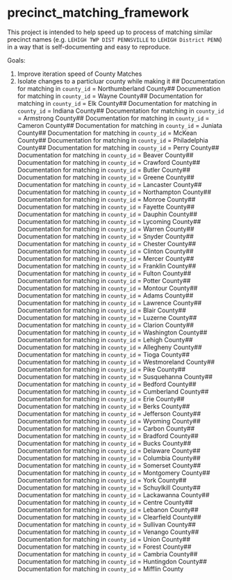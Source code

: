 # precinct_matching_framework

This project is intended to help speed up to process of matching similar precinct names (e.g. `LEHIGH TWP DIST PENNSVILLE` to `LEHIGH District PENN`) in a way that is self-documenting and easy to reproduce. 

Goals:

1. Improve iteration speed of County Matches
2. Isolate changes to a particluar county while making it ## Documentation for matching in `county_id` = Northumberland County## Documentation for matching in `county_id` = Wayne County## Documentation for matching in `county_id` = Elk County## Documentation for matching in `county_id` = Indiana County## Documentation for matching in `county_id` = Armstrong County## Documentation for matching in `county_id` = Cameron County## Documentation for matching in `county_id` = Juniata County## Documentation for matching in `county_id` = McKean County## Documentation for matching in `county_id` = Philadelphia County## Documentation for matching in `county_id` = Perry County## Documentation for matching in `county_id` = Beaver County## Documentation for matching in `county_id` = Crawford County## Documentation for matching in `county_id` = Butler County## Documentation for matching in `county_id` = Greene County## Documentation for matching in `county_id` = Lancaster County## Documentation for matching in `county_id` = Northampton County## Documentation for matching in `county_id` = Monroe County## Documentation for matching in `county_id` = Fayette County## Documentation for matching in `county_id` = Dauphin County## Documentation for matching in `county_id` = Lycoming County## Documentation for matching in `county_id` = Warren County## Documentation for matching in `county_id` = Snyder County## Documentation for matching in `county_id` = Chester County## Documentation for matching in `county_id` = Clinton County## Documentation for matching in `county_id` = Mercer County## Documentation for matching in `county_id` = Franklin County## Documentation for matching in `county_id` = Fulton County## Documentation for matching in `county_id` = Potter County## Documentation for matching in `county_id` = Montour County## Documentation for matching in `county_id` = Adams County## Documentation for matching in `county_id` = Lawrence County## Documentation for matching in `county_id` = Blair County## Documentation for matching in `county_id` = Luzerne County## Documentation for matching in `county_id` = Clarion County## Documentation for matching in `county_id` = Washington County## Documentation for matching in `county_id` = Lehigh County## Documentation for matching in `county_id` = Allegheny County## Documentation for matching in `county_id` = Tioga County## Documentation for matching in `county_id` = Westmoreland County## Documentation for matching in `county_id` = Pike County## Documentation for matching in `county_id` = Susquehanna County## Documentation for matching in `county_id` = Bedford County## Documentation for matching in `county_id` = Cumberland County## Documentation for matching in `county_id` = Erie County## Documentation for matching in `county_id` = Berks County## Documentation for matching in `county_id` = Jefferson County## Documentation for matching in `county_id` = Wyoming County## Documentation for matching in `county_id` = Carbon County## Documentation for matching in `county_id` = Bradford County## Documentation for matching in `county_id` = Bucks County## Documentation for matching in `county_id` = Delaware County## Documentation for matching in `county_id` = Columbia County## Documentation for matching in `county_id` = Somerset County## Documentation for matching in `county_id` = Montgomery County## Documentation for matching in `county_id` = York County## Documentation for matching in `county_id` = Schuylkill County## Documentation for matching in `county_id` = Lackawanna County## Documentation for matching in `county_id` = Centre County## Documentation for matching in `county_id` = Lebanon County## Documentation for matching in `county_id` = Clearfield County## Documentation for matching in `county_id` = Sullivan County## Documentation for matching in `county_id` = Venango County## Documentation for matching in `county_id` = Union County## Documentation for matching in `county_id` = Forest County## Documentation for matching in `county_id` = Cambria County## Documentation for matching in `county_id` = Huntingdon County## Documentation for matching in `county_id` = Mifflin County